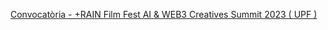 [Convocatòria - +RAIN Film Fest   AI & WEB3 Creatives Summit   2023 ( UPF )](https://qi.tc/qi/112086)